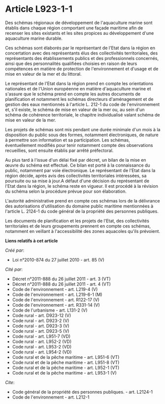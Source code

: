 # Article L923-1-1

Des schémas régionaux de développement de l'aquaculture marine sont établis dans chaque région comportant une façade maritime
afin de recenser les sites existants et les sites propices au développement d'une aquaculture marine durable. 

Ces schémas sont élaborés par le représentant de l'Etat dans la région en concertation avec des représentants élus des
collectivités territoriales, des représentants des établissements publics et des professionnels concernés, ainsi que des
personnalités qualifiées choisies en raison de leurs compétences en matière de protection de l'environnement et d'usage et de
mise en valeur de la mer et du littoral. 

Le représentant de l'Etat dans la région prend en compte les orientations nationales et de l'Union européenne en matière
d'aquaculture marine et s'assure que le schéma prend en compte les autres documents de planification et notamment les schémas
directeurs d'aménagement et de gestion des eaux mentionnés à l'article L. 212-1 du code de l'environnement et, s'il existe,
le schéma de mise en valeur de la mer ou, au sein d'un schéma de cohérence territoriale, le chapitre individualisé valant
schéma de mise en valeur de la mer. 

Les projets de schémas sont mis pendant une durée minimale d'un mois à la disposition du public sous des formes, notamment
électroniques, de nature à permettre son information et sa participation. Les schémas, éventuellement modifiés pour tenir
notamment compte des observations recueillies, sont ensuite établis par arrêté préfectoral. 

Au plus tard à l'issue d'un délai fixé par décret, un bilan de la mise en œuvre du schéma est effectué. Ce bilan est porté à
la connaissance du public, notamment par voie électronique. Le représentant de l'Etat dans la région décide, après avis des
collectivités territoriales intéressées, sa poursuite ou sa mise à jour.A défaut d'une décision du représentant de l'Etat
dans la région, le schéma reste en vigueur. Il est procédé à la révision du schéma selon la procédure prévue pour son
élaboration.

L'autorité administrative prend en compte ces schémas lors de la délivrance des autorisations d'utilisation du domaine public
maritime mentionnées à l'article L. 2124-1 du code général de la propriété des personnes publiques. 

Les documents de planification et les projets de l'Etat, des collectivités territoriales et de leurs groupements prennent en
compte ces schémas, notamment en veillant à l'accessibilité des zones aquacoles qu'ils prévoient.

**Liens relatifs à cet article**

_Créé par_:

  - Loi n°2010-874 du 27 juillet 2010 - art. 85 (V)

_Cité par_:

  - Décret n°2011-888 du 26 juillet 2011 - art. 3 (VT)
  - Décret n°2011-888 du 26 juillet 2011 - art. 4 (VT)
  - Code de l'environnement - art. L219-4 (V)
  - Code de l'environnement - art. L219-6-1 (M)
  - Code de l'environnement - art. R122-17 (V)
  - Code de l'environnement - art. R331-14 (V)
  - Code de l'urbanisme - art. L131-2 (V)
  - Code rural - art. D923-12 (V)
  - Code rural - art. D923-2 (V)
  - Code rural - art. D923-3 (V)
  - Code rural - art. D923-5 (V)
  - Code rural - art. L951-7 (VD)
  - Code rural - art. L952-2 (VD)
  - Code rural - art. L953-2 (VD)
  - Code rural - art. L954-2 (VD)
  - Code rural et de la pêche maritime - art. L951-6 (VT)
  - Code rural et de la pêche maritime - art. L951-8 (VT)
  - Code rural et de la pêche maritime - art. L952-1 (VT)
  - Code rural et de la pêche maritime - art. L953-1 (V)

_Cite_:

  - Code général de la propriété des personnes publiques. - art. L2124-1
  - Code de l'environnement - art. L212-1
